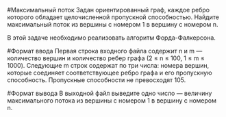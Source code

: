 #Максимальный поток
Задан ориентированный граф, каждое ребро которого обладает целочисленной пропускной способностью. Найдите максимальный поток из вершины с номером 1 в вершину с номером n.

В этой задаче необходимо реализовать алгоритм Форда-Фалкерсона.

#Формат ввода
Первая строка входного файла содержит n и m — количество вершин и количество ребер графа (2 ≤ n ≤ 100, 1 ≤ m ≤ 1000). Следующие m строк содержат по три числа: номера вершин, которые соединяет соответствующее ребро графа и его пропускную способность. Пропускные способности не превосходят 105.

#Формат вывода
В выходной файл выведите одно число — величину максимального потока из вершины с номером 1 в вершину с номером n.


